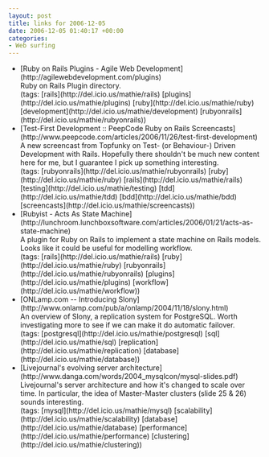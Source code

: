 ```yaml
---
layout: post
title: links for 2006-12-05
date: 2006-12-05 01:40:17 +00:00
categories:
- Web surfing
---
```

<ul class="delicious">
	<li>
		<div class="delicious-link">[Ruby on Rails Plugins - Agile Web Development](http://agilewebdevelopment.com/plugins)</div>
		<div class="delicious-extended">Ruby on Rails Plugin directory.</div>
		<div class="delicious-tags">(tags: [rails](http://del.icio.us/mathie/rails) [plugins](http://del.icio.us/mathie/plugins) [ruby](http://del.icio.us/mathie/ruby) [development](http://del.icio.us/mathie/development) [rubyonrails](http://del.icio.us/mathie/rubyonrails))</div>
	</li>
	<li>
		<div class="delicious-link">[Test-First Development :: PeepCode Ruby on Rails Screencasts](http://www.peepcode.com/articles/2006/11/26/test-first-development)</div>
		<div class="delicious-extended">A new screencast from Topfunky on Test- (or Behaviour-) Driven Development with Rails.  Hopefully there shouldn't be much new content here for me, but I guarantee I pick up something interesting.</div>
		<div class="delicious-tags">(tags: [rubyonrails](http://del.icio.us/mathie/rubyonrails) [ruby](http://del.icio.us/mathie/ruby) [rails](http://del.icio.us/mathie/rails) [testing](http://del.icio.us/mathie/testing) [tdd](http://del.icio.us/mathie/tdd) [bdd](http://del.icio.us/mathie/bdd) [screencasts](http://del.icio.us/mathie/screencasts))</div>
	</li>
	<li>
		<div class="delicious-link">[Rubyist - Acts As State Machine](http://lunchroom.lunchboxsoftware.com/articles/2006/01/21/acts-as-state-machine)</div>
		<div class="delicious-extended">A plugin for Ruby on Rails to implement a state machine on Rails models.  Looks like it could be useful for modelling workflow.</div>
		<div class="delicious-tags">(tags: [rails](http://del.icio.us/mathie/rails) [ruby](http://del.icio.us/mathie/ruby) [rubyonrails](http://del.icio.us/mathie/rubyonrails) [plugins](http://del.icio.us/mathie/plugins) [workflow](http://del.icio.us/mathie/workflow))</div>
	</li>
	<li>
		<div class="delicious-link">[ONLamp.com -- Introducing Slony](http://www.onlamp.com/pub/a/onlamp/2004/11/18/slony.html)</div>
		<div class="delicious-extended">An overview of Slony, a replication system for PostgreSQL.  Worth investigating more to see if we can make it do automatic failover.</div>
		<div class="delicious-tags">(tags: [postgresql](http://del.icio.us/mathie/postgresql) [sql](http://del.icio.us/mathie/sql) [replication](http://del.icio.us/mathie/replication) [database](http://del.icio.us/mathie/database))</div>
	</li>
	<li>
		<div class="delicious-link">[Livejournal's evolving server architecture](http://www.danga.com/words/2004_mysqlcon/mysql-slides.pdf)</div>
		<div class="delicious-extended">Livejournal's server architecture and how it's changed to scale over time.  In particular, the idea of Master-Master clusters (slide 25 & 26) sounds interesting.</div>
		<div class="delicious-tags">(tags: [mysql](http://del.icio.us/mathie/mysql) [scalability](http://del.icio.us/mathie/scalability) [database](http://del.icio.us/mathie/database) [performance](http://del.icio.us/mathie/performance) [clustering](http://del.icio.us/mathie/clustering))</div>
	</li>
</ul>
